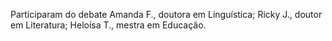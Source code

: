 Participaram do debate Amanda F., doutora em Linguística; Ricky J., doutor em Literatura; Heloísa T., mestra em Educação.